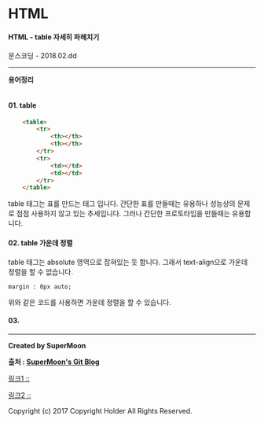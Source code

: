 # HTML

#### HTML - table 자세히 파헤치기

<div class="pull-right"> 문스코딩 - 2018.02.dd </div>

---

**용어정리**
```

```

#### 01. table

```html
    <table>
        <tr>
            <th></th>
            <th></th>
        </tr>
        <tr>
            <td></td>
            <td></td>
        </tr>
    </table>
```

table 태그는 표를 만드는 태그 입니다.
간단한 표를 만들때는 유용하나 성능상의 문제로 점점 사용하지 않고 있는 추세입니다.
그러나 간단한 프로토타입을 만들때는 유용합니다.

#### 02. table 가운데 정렬

table 태그는 absolute 영역으로 잡혀있는 듯 합니다.
그래서 text-align으로 가운데 정렬을 할 수 없습니다.

```
margin : 0px auto;
```
위와 같은 코드를 사용하면 가운데 정렬을 할 수 있습니다.

#### 03.

---

**Created by SuperMoon**

**출처 : [SuperMoon's Git Blog](https://github.com/jm921106)**

[링크1 :: ]()

[링크2 :: ]()


Copyright (c) 2017 Copyright Holder All Rights Reserved.
